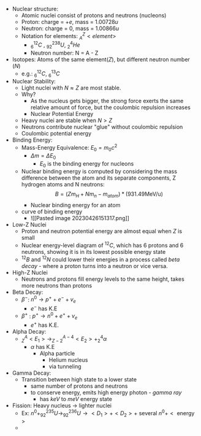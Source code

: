 - Nuclear structure:
	- Atomic nuclei consist of protons and neutrons (nucleons)
	- Proton: charge = $+e$, mass = $1.00728 u$  
	- Neutron: charge = $0$, mass = $1.00866 u$ 
	- Notation for elements: $_{A}^{Z}<element>$ 
		- $_{6}^{12}C$ , $^{238}_{92}U$, $^{4}_{2}He$
		- Neutron number: N = A - Z
- Isotopes: Atoms of the same element($Z$), but different neutron number ($N$)
	- e.g.: $^{12}_{6}C$, $^{13}_{6}C$
- Nuclear Stability: 
	- Light nuclei with $N \approx Z$ are most stable.
	- Why?
		- As the nucleus gets bigger, the strong force exerts the same relative amount of force, but the coulombic repulsion increases
		- Nuclear Potential Energy
	- Heavy nuclei are stable when $N \gt Z$
	- Neutrons contribute nuclear "glue" without coulombic repulsion
	- Coulombic potential energy
- Binding Energy:
	- Mass-Energy Equivalence: $E_{0} = m_{0}c^{2}$
		- $\Delta m = \Delta E_{0}$
			- $E_{0}$ is the binding energy for nucleons
	- Nuclear binding energy is computed by considering the mass difference between the atom and its separate components, Z hydrogen atoms and N neutrons: $$B = (Zm_{H} + Nm_{n} - m_{atom}) * (931.49 \text {MeV/u})$$
		- Nuclear binding energy for an atom
	- curve of binding energy
		- ![[Pasted image 20230426151317.png]]
- Low-Z Nuclei
	- Proton and neutron potential energy are almost equal when $Z$ is small
	- Nuclear energy-level diagram of $^{12}C$, which has 6 protons and 6 neutrons, showing it is in its lowest possible energy state
	- $^{12}B$ and $^{12}N$ could lower their energies in a process called *beta decay* - where a proton turns into a neutron or vice versa.
- High-Z Nuclei
	- Neutrons and protons fill energy levels to the same height, takes more neutrons than protons
- Beta Decay:
	- $\beta^{-}$: $n^{0} \rightarrow p^{+} + e^{-} + v_{e}$
		- $e^{-}$ has K.E
	- $\beta^{+}$ : $p^{+} \rightarrow n^{0} + e^{+} + v_{e}$
		- $e^{+}$ has K.E.
- Alpha Decay:
	- $_Z^{A}<E_{1}>\rightarrow _{Z-2}^{A-4}<E_{2}> + ^4_2\alpha$
		- $\alpha$ has K.E
			- Alpha particle
				- Helium nucleus
				- via tunneling
- Gamma Decay:
	- Transition between high state to a lower state
		- same number of protons and neutrons
		- to conserve energy, emits high energy photon -  *gamma ray*
			- has $keV$ to $meV$ energy state
- Fission: Heavy nucleus $\rightarrow$ lighter nuclei
	- Ex: $n^{0} + ^{235}_{92}U \rightarrow ^{236}_{92}U\rightarrow <D_{1}> + <D_{2}> + \text{ several } n^{0} + <\text{ energy }>$
	- 